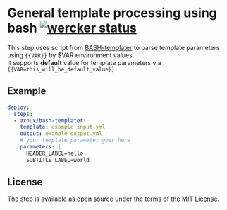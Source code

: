 # General template processing using bash [![wercker status](https://app.wercker.com/status/fbc2981bc179f537be1fe5ff4a0b4e12/s "wercker status")](https://app.wercker.com/project/bykey/fbc2981bc179f537be1fe5ff4a0b4e12)

This step uses script from [BASH-templater](https://github.com/johanhaleby/bash-templater) to parse template parameters using `{{VAR}}` by $VAR environment values.  
It supports **default** value for template parameters via `{{VAR=this_will_be_default_value}}`

## Example

```yml
deploy:
  steps:
  - axnux/bash-templater:
    template: example-input.yml
    output: example-output.yml   
    # your template parameter goes here
    parameters: |                            
      HEADER_LABEL=hello
      SUBTITLE_LABEL=world
```

## License

The step is available as open source under the terms of the [MIT License](http://opensource.org/licenses/MIT).
